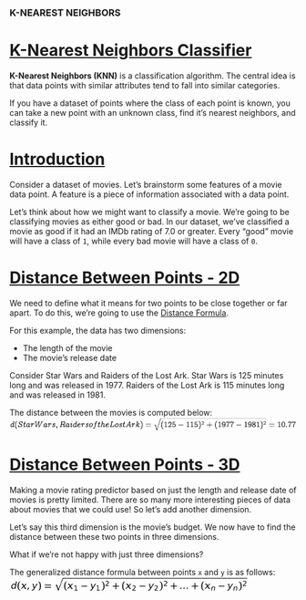 ### K-NEAREST NEIGHBORS
# [K-Nearest Neighbors Classifier](https://www.codecademy.com/courses/machine-learning/lessons/knn/exercises/knn)
**K-Nearest Neighbors (KNN)** is a classification algorithm. 
The central idea is that data points with similar attributes tend to fall into similar categories.

If you have a dataset of points where the class of each point is known, you can take a new point with an unknown class, find it’s nearest neighbors, and classify it.

# [Introduction](https://www.codecademy.com/courses/machine-learning/lessons/knn/exercises/movies)
Consider a dataset of movies. 
Let’s brainstorm some features of a movie data point. 
A feature is a piece of information associated with a data point.

Let’s think about how we might want to classify a movie.
We’re going to be classifying movies as either good or bad.
In our dataset, we’ve classified a movie as good if it had an IMDb rating of 7.0 or greater.
Every “good” movie will have a class of `1`, while every bad movie will have a class of `0`.

# [Distance Between Points - 2D](https://www.codecademy.com/courses/machine-learning/lessons/knn/exercises/distance-two-d)
We need to define what it means for two points to be close together or far apart. 
To do this, we’re going to use the [Distance Formula](https://github.com/lendoo73/Challenge-Project-of-CodeCademy/tree/master/python/Learn_the_Basics_of_Machine_Learning/Classification_K_Nearest_Neighbors/Distance_formula).

For this example, the data has two dimensions:
* The length of the movie
* The movie’s release date

Consider Star Wars and Raiders of the Lost Ark. 
Star Wars is 125 minutes long and was released in 1977. 
Raiders of the Lost Ark is 115 minutes long and was released in 1981.

The distance between the movies is computed below:
![formula](ST_RotLA.jpg)

# [Distance Between Points - 3D](https://www.codecademy.com/courses/machine-learning/lessons/knn/exercises/distance-three-d)
Making a movie rating predictor based on just the length and release date of movies is pretty limited. 
There are so many more interesting pieces of data about movies that we could use! So let’s add another dimension.

Let’s say this third dimension is the movie’s budget.
We now have to find the distance between these two points in three dimensions.

What if we’re not happy with just three dimensions?

The generalized distance formula between points `x` and `y` is as follows:
![eucledian formula](../Distance_formula/eucledian_formula.jpg)
